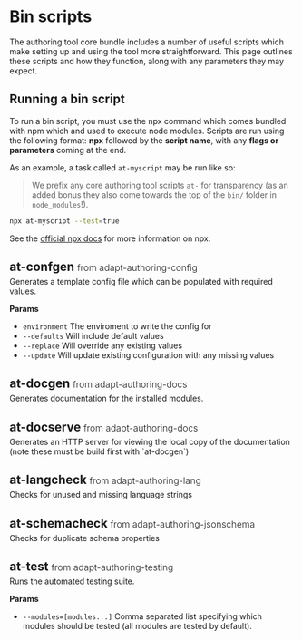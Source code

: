 # Bin scripts
The authoring tool core bundle includes a number of useful scripts which make setting up and using the tool more straightforward. This page outlines these scripts and how they function, along with any parameters they may expect.

## Running a bin script

To run a bin script, you must use the npx command which comes bundled with npm which and used to execute node modules. Scripts are run using the following format: **npx** followed by the **script name**, with any **flags or parameters** coming at the end.

As an example, a task called `at-myscript` may be run like so:

> We prefix any core authoring tool scripts `at-` for transparency (as an added bonus they also come towards the top of the `bin/` folder in `node_modules`!).

```bash
npx at-myscript --test=true
```

See the [official npx docs](https://docs.npmjs.com/cli/v7/commands/npx) for more information on npx.

<h2 class="script" id="at-confgen">at-confgen <span class="module">from adapt-authoring-config</span></h2><div class="details"><p class="description">Generates a template config file which can be populated with required values.</p><p><b>Params</b><ul><li><code>environment</code> The enviroment to write the config for</li><li><code>--defaults</code> Will include default values</li><li><code>--replace</code> Will override any existing values</li><li><code>--update</code> Will update existing configuration with any missing values</li></ul></p>
<h2 class="script" id="at-docgen">at-docgen <span class="module">from adapt-authoring-docs</span></h2><div class="details"><p class="description">Generates documentation for the installed modules.</p>
<h2 class="script" id="at-docserve">at-docserve <span class="module">from adapt-authoring-docs</span></h2><div class="details"><p class="description">Generates an HTTP server for viewing the local copy of the documentation (note these must be build first with `at-docgen`)</p>
<h2 class="script" id="at-langcheck">at-langcheck <span class="module">from adapt-authoring-lang</span></h2><div class="details"><p class="description">Checks for unused and missing language strings</p>
<h2 class="script" id="at-schemacheck">at-schemacheck <span class="module">from adapt-authoring-jsonschema</span></h2><div class="details"><p class="description">Checks for duplicate schema properties</p>
<h2 class="script" id="at-test">at-test <span class="module">from adapt-authoring-testing</span></h2><div class="details"><p class="description">Runs the automated testing suite.</p><p><b>Params</b><ul><li><code>--modules=[modules...]</code> Comma separated list specifying which modules should be tested (all modules are tested by default).</li></ul></p>

<style>
  h2.script {
    margin-bottom: 5px;   
  }
  h2.script .module {
    font-weight: 300;
    font-size: 16px;
    vertical-align: middle;
  }
  p.description,
  .details ul {
    margin: 0;   
  }
</style>